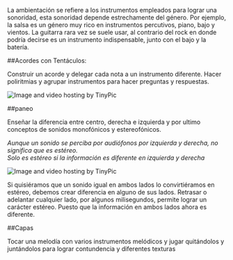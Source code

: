
La ambientación se refiere a los instrumentos empleados para lograr una sonoridad,  esta sonoridad depende estrechamente del género.  Por ejemplo, la salsa es un género muy rico en instrumentos percutivos, piano, bajo y vientos.  La guitarra rara vez se suele usar, al contrario del rock en donde podría decirse es un instrumento indispensable, junto con el bajo y la batería.  



##Acordes con Tentáculos:

Construir un acorde y delegar cada nota a un instrumento diferente. Hacer poliritmias y agrupar instrumentos para hacer preguntas y respuestas.

<img src="http://i60.tinypic.com/1om3ae.jpg" border="0" alt="Image and video hosting by TinyPic"></a>



##paneo

Enseñar la diferencia entre centro, derecha e izquierda y por ultimo conceptos de sonidos monofónicos y estereofónicos.

*Aunque un sonido se perciba por audiófonos por izquierda y derecha, no significa que es estéreo.  
Solo es estéreo si la información es diferente en izquierda y derecha*

<img src="http://i62.tinypic.com/2hxxfnt.jpg" border="0" alt="Image and video hosting by TinyPic"></a>

Si quisiéramos que un sonido igual en ambos lados lo convirtiéramos en estéreo, debemos crear diferencia en alguno de sus lados.
Retrasar o adelantar cualquier lado, por algunos milisegundos, permite lograr un carácter estéreo. Puesto que la información en ambos lados ahora es diferente. 


##Capas 

Tocar una melodía con varios instrumentos melódicos y jugar quitándolos y juntándolos para lograr contundencia y diferentes texturas
